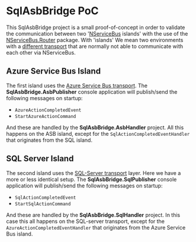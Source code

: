# SqlAsbBridge PoC
This SqlAsbBridge project is a small proof-of-concept in order to validate the communication between two '[NServiceBus](https://particular.net/nservicebus) islands' with the use of the [NServiceBus.Router](https://github.com/SzymonPobiega/NServiceBus.Router) package. With 'islands' We mean two environments with a [different transport](https://docs.particular.net/transports/) that are normally not able to communicate with each other via NServiceBus.

## Azure Service Bus Island
The first island uses the [Azure Service Bus transport](https://docs.particular.net/transports/azure-service-bus/). The **SqlAsbBridge.AsbPublisher** console application will publish/send the following messages on startup:
* ```AzureActionCompletedEvent```
* ```StartAzureActionCommand```

And these are handled by the **SqlAsbBridge.AsbHandler** project. All this happens on the ASB island, except for the ```SqlActionCompletedEventHandler``` that originates from the SQL island.

## SQL Server Island
The second island uses the [SQL-Server transport](https://docs.particular.net/transports/sql/) layer. Here we have a more or less identical setup. The **SqlAsbBridge.SqlPublisher** console application will publish/send the following messages on startup:
* ```SqlActionCompletedEvent```
* ```StartSqlActionCommand```

And these are handled by the **SqlAsbBridge.SqlHandler** project. In this case this all happens on the SQL-server transport, except for the ```AzureActionCompletedEventHandler``` that originates from the Azure Service Bus island.